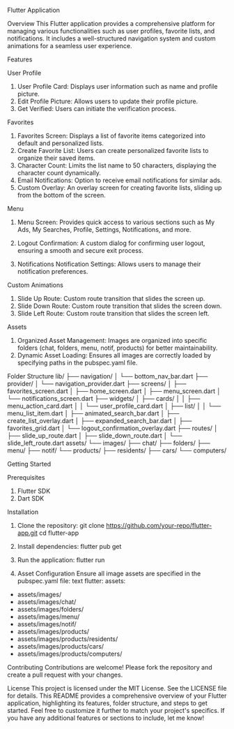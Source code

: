 Flutter Application

Overview
This Flutter application provides a comprehensive platform for managing various functionalities such as user profiles, favorite lists, and notifications. It includes a well-structured navigation system and custom animations for a seamless user experience.

Features

User Profile
1. User Profile Card: Displays user information such as name and profile picture.
2. Edit Profile Picture: Allows users to update their profile picture.
3. Get Verified: Users can initiate the verification process.

Favorites
1. Favorites Screen: Displays a list of favorite items categorized into default and personalized lists.
2. Create Favorite List: Users can create personalized favorite lists to organize their saved items.
3. Character Count: Limits the list name to 50 characters, displaying the character count dynamically.
4. Email Notifications: Option to receive email notifications for similar ads.
5. Custom Overlay: An overlay screen for creating favorite lists, sliding up from the bottom of the screen.

Menu
1. Menu Screen: Provides quick access to various sections such as My Ads, My Searches, Profile, Settings, Notifications, and more.
2. Logout Confirmation: A custom dialog for confirming user logout, ensuring a smooth and secure exit process.

3. Notifications
Notification Settings: Allows users to manage their notification preferences.

Custom Animations
1. Slide Up Route: Custom route transition that slides the screen up.
2. Slide Down Route: Custom route transition that slides the screen down.
3. Slide Left Route: Custom route transition that slides the screen left.

Assets
1. Organized Asset Management: Images are organized into specific folders (chat, folders, menu, notif, products) for better maintainability.
2. Dynamic Asset Loading: Ensures all images are correctly loaded by specifying paths in the pubspec.yaml file.

Folder Structure
lib/
├── navigation/
│   └── bottom_nav_bar.dart
├── provider/
│   └── navigation_provider.dart
├── screens/
│   ├── favorites_screen.dart
│   ├── home_screen.dart
│   ├── menu_screen.dart
│   └── notifications_screen.dart
├── widgets/
│   ├── cards/
│   │   ├── menu_action_card.dart
│   │   └── user_profile_card.dart
│   ├── list/
│   │   └── menu_list_item.dart
│   ├── animated_search_bar.dart
│   ├── create_list_overlay.dart
│   ├── expanded_search_bar.dart
│   ├── favorites_grid.dart
│   └── logout_confirmation_overlay.dart
├── routes/
│   ├── slide_up_route.dart
│   ├── slide_down_route.dart
│   └── slide_left_route.dart
assets/
└── images/
├── chat/
├── folders/
├── menu/
├── notif/
└── products/
├── residents/
├── cars/
└── computers/

Getting Started

Prerequisites
1. Flutter SDK
2. Dart SDK

Installation
1. Clone the repository:
        git clone https://github.com/your-repo/flutter-app.git
        cd flutter-app

2. Install dependencies:
        flutter pub get

3. Run the application:
        flutter run

4. Asset Configuration
Ensure all image assets are specified in the pubspec.yaml file:
text
flutter:
assets:
- assets/images/
- assets/images/chat/
- assets/images/folders/
- assets/images/menu/
- assets/images/notif/
- assets/images/products/
- assets/images/products/residents/
- assets/images/products/cars/
- assets/images/products/computers/

Contributing
Contributions are welcome! Please fork the repository and create a pull request with your changes.

License
This project is licensed under the MIT License. See the LICENSE file for details. This README provides a comprehensive overview of your Flutter application, highlighting its features, folder structure, and steps to get started. Feel free to customize it further to match your project's specifics. If you have any additional features or sections to include, let me know!
